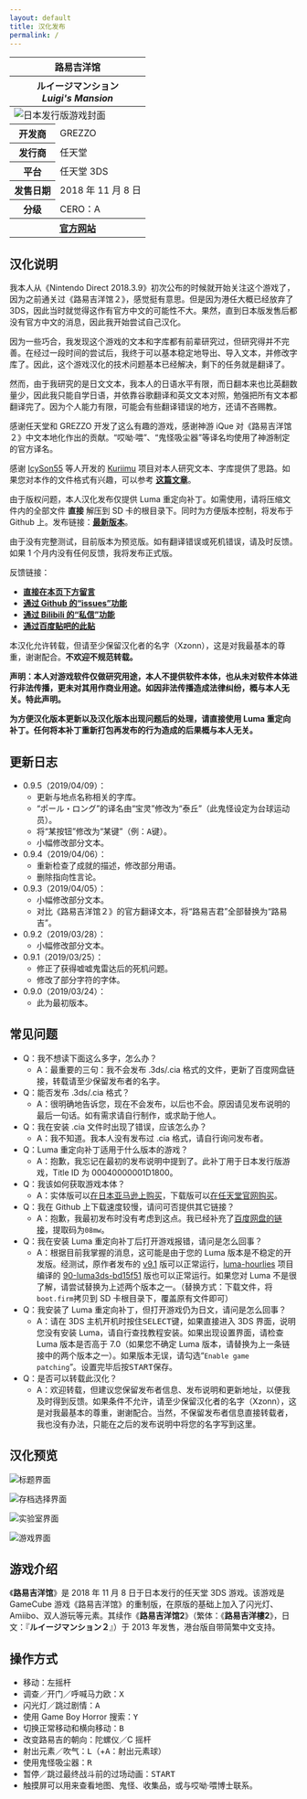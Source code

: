 ```yaml
---
layout: default
title: 汉化发布
permalink: /
---
```

<table class="infoTable">
    <thead>
        <tr><th class="infoTableTitle" colspan="2">路易吉洋馆</th></tr>
        <tr>
            <th class="infoTableSubTitle" colspan="2">
                <div lang="ja">ルイージマンション</div>
                <div lang="en"><em>Luigi's Mansion</em></div>
            </th>
        </tr>
    </thead>
    <tbody>
        <tr><td class="infoTableImage" colspan="2"><img src="https://images-na.ssl-images-amazon.com/images/I/61A3BFk9bYL.jpg" alt="日本发行版游戏封面"></td></tr>
        <tr><th>开发商</th><td>GREZZO</td></tr>
        <tr><th>发行商</th><td>任天堂</td></tr>
        <tr><th>平台</th><td>任天堂 3DS</td></tr>
        <tr><th>发售日期</th><td>2018 年 11 月 8 日</td></tr>
        <tr><th>分级</th><td>CERO：A</td></tr>
        <tr><th class="infoTableFoot" colspan="2"><a href="https://www.nintendo.co.jp/3ds/bgnj/pc/index.html">官方网站</a></th></tr>
    </tbody>
</table>

## 汉化说明
我本人从《Nintendo Direct 2018.3.9》初次公布的时候就开始关注这个游戏了，因为之前通关过《路易吉洋馆２》，感觉挺有意思。但是因为港任大概已经放弃了 3DS，因此当时就觉得这作有官方中文的可能性不大。果然，直到日本版发售后都没有官方中文的消息，因此我开始尝试自己汉化。

因为一些巧合，我发现这个游戏的文本和字库都有前辈研究过，但研究得并不完善。在经过一段时间的尝试后，我终于可以基本稳定地导出、导入文本，并修改字库了。因此，这个游戏汉化的技术问题基本已经解决，剩下的任务就是翻译了。

然而，由于我研究的是日文文本，我本人的日语水平有限，而日翻本来也比英翻数量少，因此我只能自学日语，并依靠谷歌翻译和英文文本对照，勉强把所有文本都翻译完了。因为个人能力有限，可能会有些翻译错误的地方，还请不吝赐教。

感谢任天堂和 GREZZO 开发了这么有趣的游戏，感谢神游 iQue 对《路易吉洋馆２》中文本地化作出的贡献。“哎呦·喂”、“鬼怪吸尘器”等译名均使用了神游制定的官方译名。

感谢 [IcySon55](https://github.com/IcySon55) 等人开发的 [Kuriimu](https://github.com/IcySon55/Kuriimu) 项目对本人研究文本、字库提供了思路。如果您对本作的文件格式有兴趣，可以参考 **[这篇文章](https://xzonn.github.io/Luigi-Mansion-Chinese-Localization/)**。

由于版权问题，本人汉化发布仅提供 Luma 重定向补丁。如需使用，请将压缩文件内的全部文件 **直接** 解压到 SD 卡的根目录下。同时为方便版本控制，将发布于 Github 上。发布链接：**[最新版本](https://github.com/Xzonn/LuigiMansion/releases/latest/)**。

由于没有完整测试，目前版本为预览版。如有翻译错误或死机错误，请及时反馈。如果 1 个月内没有任何反馈，我将发布正式版。

反馈链接：

* **[直接在本页下方留言](#contentComment)**
* **[通过 Github 的“issues”功能](https://github.com/Xzonn/LuigiMansion/issues)**
* **[通过 Bilibili 的“私信”功能](https://message.bilibili.com/#whisper/mid16114399)**
* **[通过百度贴吧的此贴](https://tieba.baidu.com/p/6078283673)**

本汉化允许转载，但请至少保留汉化者的名字（Xzonn），这是对我最基本的尊重，谢谢配合。**不欢迎不规范转载。**

**声明：本人对游戏软件仅做研究用途，本人不提供软件本体，也从未对软件本体进行非法传播，更未对其用作商业用途。如因非法传播造成法律纠纷，概与本人无关。特此声明。**

**为方便汉化版本更新以及汉化版本出现问题后的处理，请直接使用 Luma 重定向补丁。任何将本补丁重新打包再发布的行为造成的后果概与本人无关。**

## 更新日志
* 0.9.5（2019/04/09）：
  * 更新与地点名称相关的字库。
  * “<span lang="ja">ポール・ロング</span>”的译名由“宝灵”修改为“泰丘”（此鬼怪设定为台球运动员）。
  * 将“某按钮”修改为“某键”（例：<kbd>A</kbd>键）。
  * 小幅修改部分文本。
* 0.9.4（2019/04/06）：
  * 重新检查了成就的描述，修改部分用语。
  * 删除指向性言论。
* 0.9.3（2019/04/05）：
  * 小幅修改部分文本。
  * 对比《路易吉洋馆２》的官方翻译文本，将“路易吉君”全部替换为“路易吉”。
* 0.9.2（2019/03/28）：
  * 小幅修改部分文本。
* 0.9.1（2019/03/25）：
  * 修正了获得嘘嘘鬼雷达后的死机问题。
  * 修改了部分字符的字体。
* 0.9.0（2019/03/24）：
  * 此为最初版本。

## 常见问题
* Q：我不想读下面这么多字，怎么办？
  * A：最重要的三句：我不会发布 .3ds/.cia 格式的文件，更新了百度网盘链接，转载请至少保留发布者的名字。
* Q：能否发布 .3ds/.cia 格式？
  * A：很明确地告诉您，现在不会发布，以后也不会。原因请见发布说明的最后一句话。如有需求请自行制作，或求助于他人。
* Q：我在安装 .cia 文件时出现了错误，应该怎么办？
  * A：我不知道。我本人没有发布过 .cia 格式，请自行询问发布者。
* Q：Luma 重定向补丁适用于什么版本的游戏？
  * A：抱歉，我忘记在最初的发布说明中提到了。此补丁用于日本发行版游戏，Title ID 为 00040000001D1800。
* Q：我该如何获取游戏本体？
  * A：实体版可以[在日本亚马逊上购买](https://www.amazon.co.jp/gp/product/B07HC5JW8H)，下载版可以[在任天堂官网购买](https://www.nintendo.co.jp/titles/50010000046735)。
* Q：我在 Github 上下载速度较慢，请问可否提供其它链接？
  * A：抱歉，我最初发布时没有考虑到这点。我已经补充了[百度网盘的链接](https://pan.baidu.com/s/1wlbfWbSADaq5loOgv248Og)，提取码为`08mw`。
* Q：我在安装 Luma 重定向补丁后打开游戏报错，请问是怎么回事？
  * A：根据目前我掌握的消息，这可能是由于您的 Luma 版本是不稳定的开发版。经测试，原作者发布的 [v9.1](https://github.com/AuroraWright/Luma3DS/releases/tag/v9.1) 版可以正常运行，[luma-hourlies](https://github.com/hax0kartik/luma-hourlies) 项目编译的 [90-luma3ds-bd15f51](https://github.com/hax0kartik/luma-hourlies/releases/tag/90-luma3ds-bd15f51) 版也可以正常运行。如果您对 Luma 不是很了解，请尝试替换为上述两个版本之一。（替换方式：下载文件，将`boot.firm`拷贝到 SD 卡根目录下，覆盖原有文件即可）
* Q：我安装了 Luma 重定向补丁，但打开游戏仍为日文，请问是怎么回事？
  * A：请在 3DS 主机开机时按住<kbd>SELECT</kbd>键，如果直接进入 3DS 界面，说明您没有安装 Luma，请自行查找教程安装。如果出现设置界面，请检查 Luma 版本是否高于 7.0（如果您不确定 Luma 版本，请替换为上一条链接中的两个版本之一）。如果版本无误，请勾选“`Enable game patching`”。设置完毕后按<kbd>START</kbd>保存。
* Q：是否可以转载此汉化？
  * A：欢迎转载，但建议您保留发布者信息、发布说明和更新地址，以便我及时得到反馈。如果条件不允许，请至少保留汉化者的名字（Xzonn），这是对我最基本的尊重，谢谢配合。当然，不保留发布者信息直接转载者，我也没有办法，只能在之后的发布说明中将您的名字写到这里。

## 汉化预览
![标题界面](./images/screenshot-1.png)

![存档选择界面](./images/screenshot-2.png)

![实验室界面](./images/screenshot-3.png)

![游戏界面](./images/screenshot-4.png)

<div class="bilibiliBox" data-aid="45332875" data-page="1"></div>

## 游戏介绍
《**路易吉洋馆**》是 2018 年 11 月 8 日于日本发行的任天堂 3DS 游戏。该游戏是 GameCube 游戏《路易吉洋馆》的重制版，在原版的基础上加入了闪光灯、Amiibo、双人游玩等元素。其续作《**路易吉洋馆2**》（繁体：《**路易吉洋樓2**》，日文：『<strong lang="ja">ルイージマンション２</strong>』）于 2013 年发售，港台版自带简繁中文支持。

## 操作方式
* 移动：左摇杆
* 调查／开门／呼喊马力欧：<kbd>X</kbd>
* 闪光灯／跳过剧情：<kbd>A</kbd>
* 使用 Game Boy Horror 搜索：<kbd>Y</kbd>
* 切换正常移动和横向移动：<kbd>B</kbd>
* 改变路易吉的朝向：陀螺仪／C 摇杆
* 射出元素／吹气：<kbd>L</kbd>（+<kbd>A</kbd>：射出元素球）
* 使用鬼怪吸尘器：<kbd>R</kbd>
* 暂停／跳过最终战斗前的过场动画：<kbd>START</kbd>
* 触摸屏可以用来查看地图、鬼怪、收集品，或与哎呦·喂博士联系。